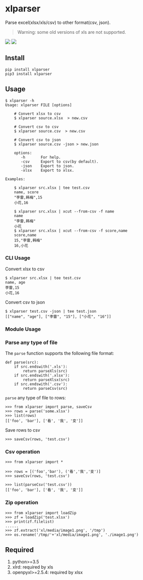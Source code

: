 # xlparser
Parse excel(xlsx/xls/csv) to other format(csv, json).

> Warning: some old versions of xls are not supported.

[![](https://img.shields.io/pypi/pyversions/xlparser.svg?longCache=True)](https://pypi.org/pypi/xlparser/)
[![](https://img.shields.io/pypi/v/xlparser.svg?maxAge=36000)](https://pypi.org/pypi/xlparser/)

## Install

    pip install xlparser
    pip3 install xlparser

## Usage

    $ xlparser -h
    Usage: xlparser FILE [options]

        # Convert xlsx to csv
        $ xlparser source.xlsx  > new.csv

        # Convert csv to csv
        $ xlparser source.csv  > new.csv

        # Convert csv to json
        $ xlparser source.csv -json > new.json

        options:
           -h       For help.
           -csv     Export to csv(by default).
           -json    Export to json.
           -xlsx    Export to xlsx.

    Examples:

        $ xlparser src.xlsx | tee test.csv
        name, score
        "李雷,韩梅",15
        小花,16

        $ xlparser src.xlsx | xcut --from-csv -f name 
        name
        "李雷,韩梅"
        小花
        $ xlparser src.xlsx | xcut --from-csv -f score,name
        score,name
        15,"李雷,韩梅"
        16,小花

### CLI Usage
Convert xlsx to csv

    $ xlparser src.xlsx | tee test.csv
    name, age
    李雷,15
    小花,16

Convert csv to json

    $ xlparser test.csv -json | tee test.json
    [["name", "age"], ["李雷", "15"], ["小花", "16"]]

### Module Usage

### Parse any type of file
The `parse` function supports the following file format:

    def parse(src):
        if src.endswith('.xls'):
            return parseXls(src)
        if src.endswith('.xlsx'):
            return parseXlsx(src)
        if src.endswith('.csv'):
            return parseCsv(src)

`parse` any type of file to rows:

    >>> from xlparser import parse, saveCsv
    >>> rows = parse('some.xlsx')
    >>> list(rows)
    [['foo', 'bar'], ['看', '我', '变']]

Save rows to csv

    >>> saveCsv(rows, 'test.csv')

### Csv operation

    >>> from xlparser import *

    >>> rows = [('foo','bar'), ('看','我','变')]
    >>> saveCsv(rows, 'test.csv')

    >>> list(parseCsv('test.csv'))
    [['foo', 'bar'], ['看', '我', '变']]

### Zip operation

    >>> from xlparser import loadZip
    >>> zf = loadZip('test.xlsx')
    >>> print(zf.filelist)
    ......
    >>> zf.extract('xl/media/image1.png', '/tmp')
    >>> os.rename('/tmp/'+'xl/media/image1.png', './image1.png')


## Required
1. python>=3.5
2. xlrd: required by xls
2. openpyxl>=2.5.4: required by xlsx
